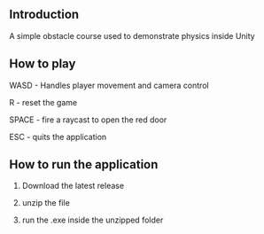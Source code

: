 ## Introduction
A simple obstacle course used to demonstrate physics inside Unity


## How to play
WASD - Handles player movement and camera control

R - reset the game

SPACE - fire a raycast to open the red door

ESC - quits the application

## How to run the application
1. Download the latest release

2. unzip the file

3. run the .exe inside the unzipped folder
